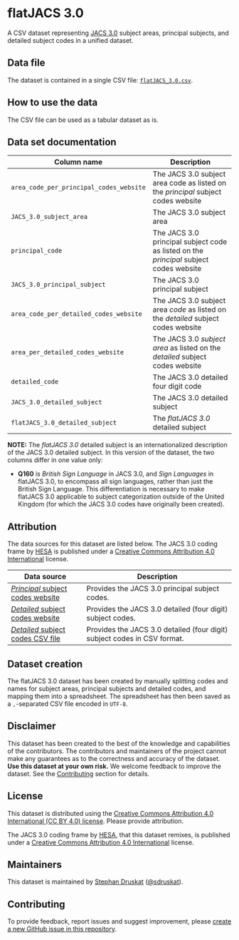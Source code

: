 # flatJACS 3.0

A CSV dataset representing [JACS 3.0](https://www.hesa.ac.uk/support/documentation/jacs) subject areas, principal subjects, and detailed subject codes in a unified dataset.

## Data file

The dataset is contained in a single CSV file: [`flatJACS_3.0.csv`](flatJACS_3.0.csv).

## How to use the data

The CSV file can be used as a tabular dataset as is.

## Data set documentation

| **Column name** | **Description** |
| -- | -- |
|`area_code_per_principal_codes_website`|The JACS 3.0 subject area code as listed on the *principal* subject codes website|
|`JACS_3.0_subject_area`|The JACS 3.0 subject area|
|`principal_code`|The JACS 3.0 principal subject code as listed on the *principal* subject codes website|
|`JACS_3.0_principal_subject`|The JACS 3.0 principal subject|
|`area_code_per_detailed_codes_website`|The JACS 3.0 subject area *code* as listed on the *detailed* subject codes website|
|`area_per_detailed_codes_website`|The JACS 3.0 *subject area* as listed on the *detailed* subject codes website|
|`detailed_code`|The JACS 3.0 detailed four digit code|
|`JACS_3.0_detailed_subject`|The JACS 3.0 detailed subject|
|`flatJACS_3.0_detailed_subject`|The *flatJACS 3.0* detailed subject|

**NOTE:** The *flatJACS 3.0* detailed subject is an internationalized description of the JACS 3.0 detailed subject.
In this version of the dataset, the two columns differ in one value only:
- **Q160** is *British Sign Language* in JACS 3.0, and *Sign Languages* in flatJACS 3.0, to encompass all sign languages, rather than just the British Sign Language. This differentiation is necessary to make flatJACS 3.0 applicable to subject categorization outside of the United Kingdom (for which the JACS 3.0 codes have originally been created).


## Attribution

The data sources for this dataset are listed below. The JACS 3.0 coding frame by [HESA](http://www.hesa.ac.uk/) is published under a [Creative Commons Attribution 4.0 International](https://creativecommons.org/licenses/by/4.0/legalcode.en) license. 

| **Data source** | **Description** |
| -- | -- |
| [*Principal* subject codes website](https://www.hesa.ac.uk/support/documentation/jacs/jacs3-principal) | Provides the JACS 3.0 principal subject codes. |
| [*Detailed* subject codes website](https://www.hesa.ac.uk/support/documentation/jacs/jacs3-detailed) | Provides the JACS 3.0 detailed (four digit) subject codes. |
| [*Detailed* subject codes CSV file](https://www.hesa.ac.uk/files/JACS3.csv) | Provides the JACS 3.0 detailed (four digit) subject codes in CSV format. |


## Dataset creation

The flatJACS 3.0 dataset has been created by manually splitting codes and names for subject areas, principal subjects and detailed codes,
and mapping them into a spreadsheet. The spreadsheet has then been saved as a `,`-separated CSV file encoded in `UTF-8`.

## Disclaimer

This dataset has been created to the best of the knowledge and capabilities of the contributors.
The contributors and maintainers of the project cannot make any guarantees as to the correctness and accuracy of the dataset.
**Use this dataset at your own risk.**
We welcome feedback to improve the dataset.
See the [Contributing](#contributing) section for details.

## License

This dataset is distributed using the
[Creative Commons Attribution 4.0 International (CC BY 4.0) license](https://creativecommons.org/licenses/by/4.0/legalcode.en).
Please provide attribution.

The JACS 3.0 coding frame by [HESA](http://www.hesa.ac.uk/), that this dataset remixes, is published under a [Creative Commons Attribution 4.0 International](https://creativecommons.org/licenses/by/4.0/legalcode.en) license.

## Maintainers

This dataset is maintained by [Stephan Druskat](https://orcid.org/0000-0003-4925-7248) ([@sdruskat](https://github.com/sdruskat)).

## Contributing

To provide feedback, report issues and suggest improvement, please [create a new GitHub issue in this repository](https://github.com/sdruskat/flatJACS-3.0/issues/new/choose).
